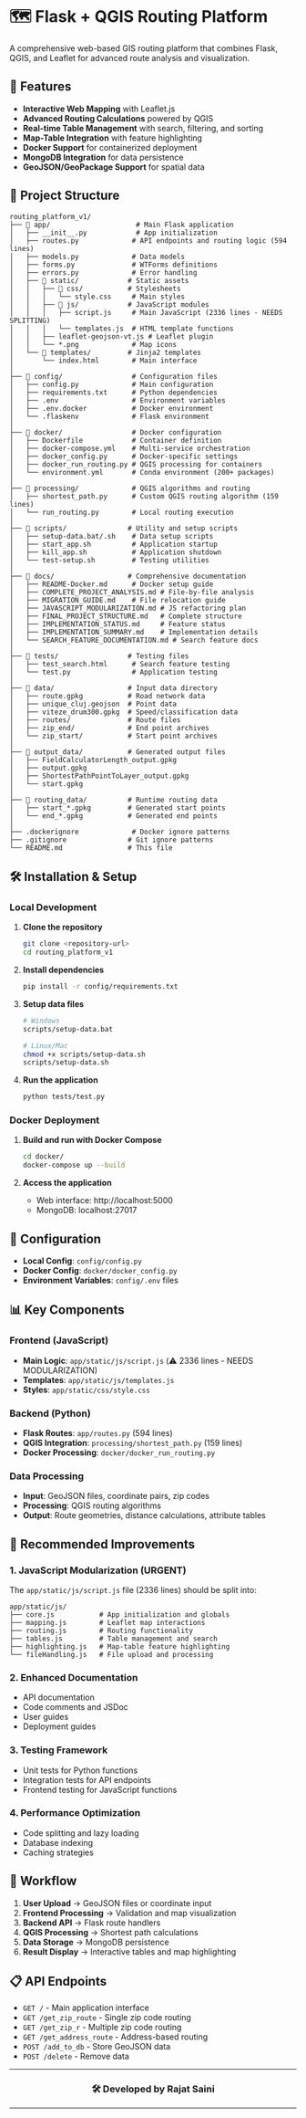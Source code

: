 # 🗺️ Flask + QGIS Routing Platform

A comprehensive web-based GIS routing platform that combines Flask, QGIS, and Leaflet for advanced route analysis and visualization.

## 🚀 Features

- **Interactive Web Mapping** with Leaflet.js
- **Advanced Routing Calculations** powered by QGIS
- **Real-time Table Management** with search, filtering, and sorting
- **Map-Table Integration** with feature highlighting
- **Docker Support** for containerized deployment
- **MongoDB Integration** for data persistence
- **GeoJSON/GeoPackage Support** for spatial data

## 📁 Project Structure

```
routing_platform_v1/
├── 📁 app/                     # Main Flask application
│   ├── __init__.py            # App initialization
│   ├── routes.py             # API endpoints and routing logic (594 lines)
│   ├── models.py             # Data models
│   ├── forms.py              # WTForms definitions
│   ├── errors.py             # Error handling
│   ├── 📁 static/            # Static assets
│   │   ├── 📁 css/           # Stylesheets
│   │   │   └── style.css     # Main styles
│   │   ├── 📁 js/            # JavaScript modules
│   │   │   ├── script.js     # Main JavaScript (2336 lines - NEEDS SPLITTING)
│   │   │   └── templates.js  # HTML template functions
│   │   ├── leaflet-geojson-vt.js # Leaflet plugin
│   │   └── *.png             # Map icons
│   └── 📁 templates/         # Jinja2 templates
│       └── index.html        # Main interface
│
├── 📁 config/                 # Configuration files
│   ├── config.py             # Main configuration
│   ├── requirements.txt      # Python dependencies
│   ├── .env                  # Environment variables
│   ├── .env.docker           # Docker environment
│   └── .flaskenv             # Flask environment
│
├── 📁 docker/                 # Docker configuration
│   ├── Dockerfile            # Container definition
│   ├── docker-compose.yml    # Multi-service orchestration
│   ├── docker_config.py      # Docker-specific settings
│   ├── docker_run_routing.py # QGIS processing for containers
│   └── environment.yml       # Conda environment (200+ packages)
│
├── 📁 processing/             # QGIS algorithms and routing
│   ├── shortest_path.py      # Custom QGIS routing algorithm (159 lines)
│   └── run_routing.py        # Local routing execution
│
├── 📁 scripts/               # Utility and setup scripts
│   ├── setup-data.bat/.sh    # Data setup scripts
│   ├── start_app.sh          # Application startup
│   ├── kill_app.sh           # Application shutdown
│   └── test-setup.sh         # Testing utilities
│
├── 📁 docs/                  # Comprehensive documentation
│   ├── README-Docker.md      # Docker setup guide
│   ├── COMPLETE_PROJECT_ANALYSIS.md # File-by-file analysis
│   ├── MIGRATION_GUIDE.md    # File relocation guide
│   ├── JAVASCRIPT_MODULARIZATION.md # JS refactoring plan
│   ├── FINAL_PROJECT_STRUCTURE.md   # Complete structure
│   ├── IMPLEMENTATION_STATUS.md     # Feature status
│   ├── IMPLEMENTATION_SUMMARY.md    # Implementation details
│   └── SEARCH_FEATURE_DOCUMENTATION.md # Search feature docs
│
├── 📁 tests/                 # Testing files
│   ├── test_search.html      # Search feature testing
│   └── test.py               # Application testing
│
├── 📁 data/                  # Input data directory
│   ├── route.gpkg           # Road network data
│   ├── unique_cluj.geojson  # Point data
│   ├── viteze_drum300.gpkg  # Speed/classification data
│   ├── routes/              # Route files
│   ├── zip_end/             # End point archives
│   └── zip_start/           # Start point archives
│
├── 📁 output_data/           # Generated output files
│   ├── FieldCalculatorLength_output.gpkg
│   ├── output.gpkg
│   ├── ShortestPathPointToLayer_output.gpkg
│   └── start.gpkg
│
├── 📁 routing_data/          # Runtime routing data
│   ├── start_*.gpkg         # Generated start points
│   └── end_*.gpkg           # Generated end points
│
├── .dockerignore             # Docker ignore patterns
├── .gitignore               # Git ignore patterns
└── README.md                # This file
```

## 🛠️ Installation & Setup

### Local Development

1. **Clone the repository**
   ```bash
   git clone <repository-url>
   cd routing_platform_v1
   ```

2. **Install dependencies**
   ```bash
   pip install -r config/requirements.txt
   ```

3. **Setup data files**
   ```bash
   # Windows
   scripts/setup-data.bat
   
   # Linux/Mac
   chmod +x scripts/setup-data.sh
   scripts/setup-data.sh
   ```

4. **Run the application**
   ```bash
   python tests/test.py
   ```

### Docker Deployment

1. **Build and run with Docker Compose**
   ```bash
   cd docker/
   docker-compose up --build
   ```

2. **Access the application**
   - Web interface: http://localhost:5000
   - MongoDB: localhost:27017

## 🔧 Configuration

- **Local Config**: `config/config.py`
- **Docker Config**: `docker/docker_config.py`
- **Environment Variables**: `config/.env` files

## 📊 Key Components

### Frontend (JavaScript)
- **Main Logic**: `app/static/js/script.js` (⚠️ 2336 lines - NEEDS MODULARIZATION)
- **Templates**: `app/static/js/templates.js`
- **Styles**: `app/static/css/style.css`

### Backend (Python)
- **Flask Routes**: `app/routes.py` (594 lines)
- **QGIS Integration**: `processing/shortest_path.py` (159 lines)
- **Docker Processing**: `docker/docker_run_routing.py`

### Data Processing
- **Input**: GeoJSON files, coordinate pairs, zip codes
- **Processing**: QGIS routing algorithms
- **Output**: Route geometries, distance calculations, attribute tables

## 🚨 Recommended Improvements

### 1. **JavaScript Modularization** (URGENT)
The `app/static/js/script.js` file (2336 lines) should be split into:
```
app/static/js/
├── core.js           # App initialization and globals
├── mapping.js        # Leaflet map interactions
├── routing.js        # Routing functionality
├── tables.js         # Table management and search
├── highlighting.js   # Map-table feature highlighting
└── fileHandling.js   # File upload and processing
```

### 2. **Enhanced Documentation**
- API documentation
- Code comments and JSDoc
- User guides
- Deployment guides

### 3. **Testing Framework**
- Unit tests for Python functions
- Integration tests for API endpoints
- Frontend testing for JavaScript functions

### 4. **Performance Optimization**
- Code splitting and lazy loading
- Database indexing
- Caching strategies

## 🔄 Workflow

1. **User Upload** → GeoJSON files or coordinate input
2. **Frontend Processing** → Validation and map visualization
3. **Backend API** → Flask route handlers
4. **QGIS Processing** → Shortest path calculations
5. **Data Storage** → MongoDB persistence
6. **Result Display** → Interactive tables and map highlighting

## 📋 API Endpoints

- `GET /` - Main application interface
- `GET /get_zip_route` - Single zip code routing
- `GET /get_zip_r` - Multiple zip code routing  
- `GET /get_address_route` - Address-based routing
- `POST /add_to_db` - Store GeoJSON data
- `POST /delete` - Remove data


<div align="center">

---

### 🛠️  Developed by **Rajat Saini**

---
</div>
